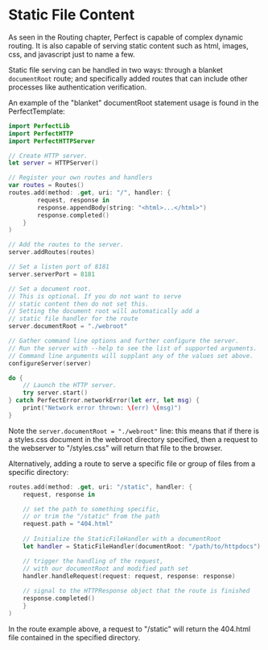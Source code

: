 # Static File Content

As seen in the Routing chapter, Perfect is capable of complex dynamic routing. It is also capable of serving static content such as html, images, css, and javascript just to name a few.

Static file serving can be handled in two ways: through a blanket `documentRoot` route; and specifically added routes that can include other processes like authentication verification.

An example of the "blanket" documentRoot statement usage is found in the PerfectTemplate:

``` swift
import PerfectLib
import PerfectHTTP
import PerfectHTTPServer

// Create HTTP server.
let server = HTTPServer()

// Register your own routes and handlers
var routes = Routes()
routes.add(method: .get, uri: "/", handler: {
		request, response in
		response.appendBody(string: "<html>...</html>")
		response.completed()
	}
)

// Add the routes to the server.
server.addRoutes(routes)

// Set a listen port of 8181
server.serverPort = 8181

// Set a document root.
// This is optional. If you do not want to serve 
// static content then do not set this.
// Setting the document root will automatically add a 
// static file handler for the route
server.documentRoot = "./webroot"

// Gather command line options and further configure the server.
// Run the server with --help to see the list of supported arguments.
// Command line arguments will supplant any of the values set above.
configureServer(server)

do {
	// Launch the HTTP server.
	try server.start()
} catch PerfectError.networkError(let err, let msg) {
	print("Network error thrown: \(err) \(msg)")
}

``` 

Note the `server.documentRoot = "./webroot"` line: this means that if there is a styles.css document in the webroot directory specified, then a request to the webserver to "/styles.css" will return that file to the browser.

Alternatively, adding a route to serve a specific file or group of files from a specific directory:

``` swift
routes.add(method: .get, uri: "/static", handler: {
	request, response in

	// set the path to something specific, 
	// or trim the "/static" from the path
	request.path = "404.html"
	
	// Initialize the StaticFileHandler with a documentRoot
	let handler = StaticFileHandler(documentRoot: "/path/to/httpdocs")

	// trigger the handling of the request, 
	// with our documentRoot and modified path set
	handler.handleRequest(request: request, response: response)
	
	// signal to the HTTPResponse object that the route is finished
	response.completed()
	}
)

```

In the route example above, a request to "/static" will return the 404.html file contained in the specified directory.